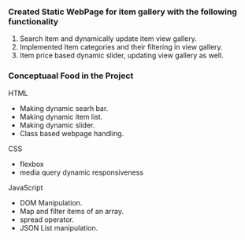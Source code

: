 ### Created Static WebPage for item gallery with the following functionality  
1. Search item and dynamically update item view gallery.  
2. Implemented Item categories and their filtering in view gallery. 
3. Item price based dynamic slider, updating view gallery as well.  
  
### Conceptuaal Food in the Project  
  
HTML  
- Making dynamic searh bar.  
- Making dynamic item list.  
- Making dynamic slider.  
- Class based webpage handling.  
  
CSS  
- flexbox  
- media query dynamic responsiveness  
  
JavaScript  
- DOM Manipulation.  
- Map and filter items of an array.  
- spread operator.  
- JSON List manipulation.  
